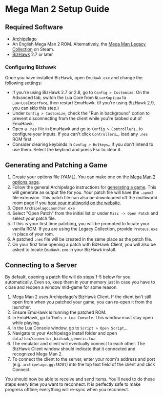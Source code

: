 # Mega Man 2 Setup Guide

## Required Software

- [Archipelago](https://github.com/ArchipelagoMW/Archipelago/releases)
- An English Mega Man 2 ROM. Alternatively, the [Mega Man Legacy Collection](https://store.steampowered.com/app/363440/Mega_Man_Legacy_Collection/) on Steam.
- [BizHawk](https://tasvideos.org/BizHawk/ReleaseHistory) 2.7 or later

### Configuring Bizhawk

Once you have installed BizHawk, open `EmuHawk.exe` and change the following settings:

- If you're using BizHawk 2.7 or 2.8, go to `Config > Customize`. On the Advanced tab, switch the Lua Core from
`NLua+KopiLua` to `Lua+LuaInterface`, then restart EmuHawk. (If you're using BizHawk 2.9, you can skip this step.)
- Under `Config > Customize`, check the "Run in background" option to prevent disconnecting from the client while you're
tabbed out of EmuHawk.
- Open a `.nes` file in EmuHawk and go to `Config > Controllers…` to configure your inputs. If you can't click
`Controllers…`, load any `.nes` ROM first.
- Consider clearing keybinds in `Config > Hotkeys…` if you don't intend to use them. Select the keybind and press Esc to
clear it.

## Generating and Patching a Game

1. Create your options file (YAML). You can make one on the
[Mega Man 2 options page](../../../games/Mega%20Man%202/player-options).
2. Follow the general Archipelago instructions for [generating a game](../../Archipelago/setup/en#generating-a-game).
This will generate an output file for you. Your patch file will have the `.apmm2` file extension.
This patch file can also be downloaded off the multiworld room page if you [host your multiworld on the website](../../Archipelago/setup#hosting-on-the-website).
3. Open `ArchipelagoLauncher.exe`
4. Select "Open Patch" from the initial list or under `Misc -> Open Patch` and select your patch file.
5. If this is your first time patching, you will be prompted to locate your vanilla ROM. If you are using the Legacy 
Collection, provide `Proteus.exe` in place of your rom.
6. A patched `.nes` file will be created in the same place as the patch file.
7. On your first time opening a patch with BizHawk Client, you will also be asked to locate `EmuHawk.exe` in your
BizHawk install.

## Connecting to a Server

By default, opening a patch file will do steps 1-5 below for you automatically. Even so, keep them in your memory just
in case you have to close and reopen a window mid-game for some reason.

1. Mega Man 2 uses Archipelago's BizHawk Client. If the client isn't still open from when you patched your game,
you can re-open it from the launcher.
2. Ensure EmuHawk is running the patched ROM.
3. In EmuHawk, go to `Tools > Lua Console`. This window must stay open while playing.
4. In the Lua Console window, go to `Script > Open Script…`.
5. Navigate to your Archipelago install folder and open `data/lua/connector_bizhawk_generic.lua`.
6. The emulator and client will eventually connect to each other. The BizHawk Client window should indicate that it
connected and recognized Mega Man 2.
7. To connect the client to the server, enter your room's address and port (e.g. `archipelago.gg:38281`) into the
top text field of the client and click Connect.

You should now be able to receive and send items. You'll need to do these steps every time you want to reconnect. It is
perfectly safe to make progress offline; everything will re-sync when you reconnect.
